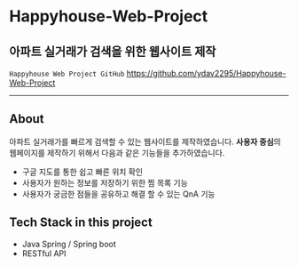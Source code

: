 # Happyhouse-Web-Project
## 아파트 실거래가 검색을 위한 웹사이트 제작
`Happyhouse Web Project GitHub` 
https://github.com/ydav2295/Happyhouse-Web-Project

***
## About
아파트 실거래가를 빠르게 검색할 수 있는 웹사이트를 제작하였습니다. **사용자 중심**의 웹페이지를 제작하기 위해서 다음과 같은 기능들을 추가하였습니다.
- 구글 지도를 통한 쉽고 빠른 위치 확인
- 사용자가 원하는 정보를 저장하기 위한 찜 목록 기능
- 사용자가 궁금한 점들을 공유하고 해결 할 수 있는 QnA 기능

## Tech Stack in this project
- Java Spring / Spring boot
- RESTful API